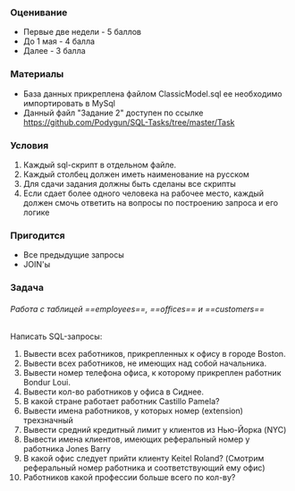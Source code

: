 ### Оценивание
- Первые две недели - 5 баллов
- До 1 мая - 4 балла
- Далее - 3 балла

### Материалы
- База данных прикреплена файлом ClassicModel.sql ее необходимо импортировать в MySql
- Данный файл "Задание 2" доступен по ссылке 
	https://github.com/Podygun/SQL-Tasks/tree/master/Task

### Условия
1) Каждый sql-скрипт в отдельном файле. 
2) Каждый столбец должен иметь наименование на русском
3) Для сдачи задания должны быть сделаны все скрипты
4) Если сдает более одного человека на рабочее место, каждый должен смочь ответить на вопросы по построению запроса и его логике

### Пригодится
- Все предыдущие запросы
- JOIN'ы

### Задача
###### Работа с таблицей ==employees==, ==offices== и ==customers==
Написать SQL-запросы:
1) Вывести всех работников, прикрепленных к офису в городе Boston.
2) Вывести всех работников, не имеющих над собой начальника.
3) Вывести номер телефона офиса, к которому прикреплен работник Bondur Loui.
4) Вывести кол-во работников у офиса в Сиднее.
5) В какой стране работает работник Castillo Pamela?
6) Вывести имена работников, у которых номер (extension) трехзначный
7) Вывести средний кредитный лимит у клиентов из Нью-Йорка (NYC)
8) Вывести имена клиентов, имеющих реферальный номер у работника Jones Barry
9) В какой офис следует прийти клиенту Keitel Roland? (Смотрим реферальный номер работника и соответствующий ему офис)
10) Работников какой профессии больше всего по кол-ву?
